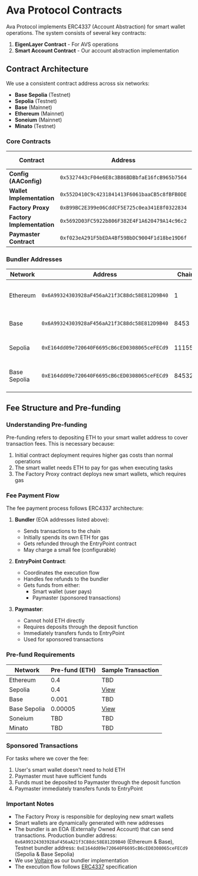 # Ava Protocol Contracts

Ava Protocol implements ERC4337 (Account Abstraction) for smart wallet operations. The system consists of several key contracts:

1. **EigenLayer Contract** - For AVS operations
2. **Smart Account Contract** - Our account abstraction implementation

## Contract Architecture

We use a consistent contract address across six networks:

- **Base Sepolia** (Testnet)
- **Sepolia** (Testnet)
- **Base** (Mainnet)
- **Ethereum** (Mainnet)
- **Soneium** (Mainnet)
- **Minato** (Testnet)

### Core Contracts

| Contract                   | Address                                      | Base Sepolia                                                                            | Base                                                                            | Sepolia                                                                                 | Ethereum                                                                        | Soneium                                                                        | Minato                                                                                |
| -------------------------- | -------------------------------------------- | --------------------------------------------------------------------------------------- | ------------------------------------------------------------------------------- | --------------------------------------------------------------------------------------- | ------------------------------------------------------------------------------- | ------------------------------------------------------------------------------- | --------------------------------------------------------------------------------------- |
| **Config (AAConfig)**      | `0x5327443cF04e6E8c3B86BDBbfaE16fcB965b7564` | [View](https://sepolia.basescan.org/address/0x5327443cF04e6E8c3B86BDBbfaE16fcB965b7564) | [View](https://basescan.org/address/0x5327443cF04e6E8c3B86BDBbfaE16fcB965b7564) | [View](https://sepolia.etherscan.io/address/0x5327443cF04e6E8c3B86BDBbfaE16fcB965b7564) | [View](https://etherscan.io/address/0x5327443cF04e6E8c3B86BDBbfaE16fcB965b7564) | [View](https://soneium.blockscout.com/address/0x5327443cF04e6E8c3B86BDBbfaE16fcB965b7564) | [View](https://soneium-minato.blockscout.com/address/0x5327443cF04e6E8c3B86BDBbfaE16fcB965b7564) |
| **Wallet Implementation**  | `0x552D410C9c4231841413F6061baaCB5c8fBFB0DE` | [View](https://sepolia.basescan.org/address/0x552D410C9c4231841413F6061baaCB5c8fBFB0DE) | [View](https://basescan.org/address/0x552D410C9c4231841413F6061baaCB5c8fBFB0DE) | [View](https://sepolia.etherscan.io/address/0x552D410C9c4231841413F6061baaCB5c8fBFB0DE) | [View](https://etherscan.io/address/0x552D410C9c4231841413F6061baaCB5c8fBFB0DE) | [View](https://soneium.blockscout.com/address/0x552D410C9c4231841413F6061baaCB5c8fBFB0DE) | [View](https://soneium-minato.blockscout.com/address/0x552D410C9c4231841413F6061baaCB5c8fBFB0DE) |
| **Factory Proxy**          | `0xB99BC2E399e06CddCF5E725c0ea341E8f0322834` | [View](https://sepolia.basescan.org/address/0xB99BC2E399e06CddCF5E725c0ea341E8f0322834) | [View](https://basescan.org/address/0xB99BC2E399e06CddCF5E725c0ea341E8f0322834) | [View](https://sepolia.etherscan.io/address/0xB99BC2E399e06CddCF5E725c0ea341E8f0322834) | [View](https://etherscan.io/address/0xB99BC2E399e06CddCF5E725c0ea341E8f0322834) | [View](https://soneium.blockscout.com/address/0xB99BC2E399e06CddCF5E725c0ea341E8f0322834) | [View](https://soneium-minato.blockscout.com/address/0xB99BC2E399e06CddCF5E725c0ea341E8f0322834) |
| **Factory Implementation** | `0x5692D03FC5922b806F382E4F1A620479A14c96c2` | [View](https://sepolia.basescan.org/address/0x5692D03FC5922b806F382E4F1A620479A14c96c2) | [View](https://basescan.org/address/0x5692D03FC5922b806F382E4F1A620479A14c96c2) | [View](https://sepolia.etherscan.io/address/0x5692D03FC5922b806F382E4F1A620479A14c96c2) | [View](https://etherscan.io/address/0x5692D03FC5922b806F382E4F1A620479A14c96c2) | [View](https://soneium.blockscout.com/address/0x5692D03FC5922b806F382E4F1A620479A14c96c2) | [View](https://soneium-minato.blockscout.com/address/0x5692D03FC5922b806F382E4F1A620479A14c96c2) |
| **Paymaster Contract**     | `0xf023eA291F5bEDA4Bf59BbDC9004F1d18be19D6f` | [View](https://sepolia.basescan.org/address/0xf023eA291F5bEDA4Bf59BbDC9004F1d18be19D6f) | [View](https://basescan.org/address/0xf023eA291F5bEDA4Bf59BbDC9004F1d18be19D6f) | [View](https://sepolia.etherscan.io/address/0xf023eA291F5bEDA4Bf59BbDC9004F1d18be19D6f) | [View](https://etherscan.io/address/0xf023eA291F5bEDA4Bf59BbDC9004F1d18be19D6f) | [View](https://soneium.blockscout.com/address/0xf023eA291F5bEDA4Bf59BbDC9004F1d18be19D6f) | [View](https://soneium-minato.blockscout.com/address/0xf023eA291F5bEDA4Bf59BbDC9004F1d18be19D6f) |

### Bundler Addresses

| Network       | Address                                      | Chain ID | Type | Notes                            |
| ------------- | -------------------------------------------- | -------- | ---- | -------------------------------- |
| Ethereum      | `0x6A99324303928aF456aA21f3C88dc58E812D9B40` | 1        | EOA  | Production bundler for Ethereum  |
| Base          | `0x6A99324303928aF456aA21f3C88dc58E812D9B40` | 8453     | EOA  | Production bundler for Base      |
| Sepolia       | `0xE164dd09e720640F6695cB6cED0308065ceFECd9` | 11155111 | EOA  | Testnet bundler for Sepolia      |
| Base Sepolia  | `0xE164dd09e720640F6695cB6cED0308065ceFECd9` | 84532    | EOA  | Testnet bundler for Base Sepolia |

## Fee Structure and Pre-funding

### Understanding Pre-funding

Pre-funding refers to depositing ETH to your smart wallet address to cover transaction fees. This is necessary because:

1. Initial contract deployment requires higher gas costs than normal operations
2. The smart wallet needs ETH to pay for gas when executing tasks
3. The Factory Proxy contract deploys new smart wallets, which requires gas

### Fee Payment Flow

The fee payment process follows ERC4337 architecture:

1. **Bundler** (EOA addresses listed above):

   - Sends transactions to the chain
   - Initially spends its own ETH for gas
   - Gets refunded through the EntryPoint contract
   - May charge a small fee (configurable)

2. **EntryPoint Contract**:

   - Coordinates the execution flow
   - Handles fee refunds to the bundler
   - Gets funds from either:
     - Smart wallet (user pays)
     - Paymaster (sponsored transactions)

3. **Paymaster**:
   - Cannot hold ETH directly
   - Requires deposits through the deposit function
   - Immediately transfers funds to EntryPoint
   - Used for sponsored transactions

### Pre-fund Requirements

| Network      | Pre-fund (ETH) | Sample Transaction                                                                                         |
| ------------ | -------------- | ---------------------------------------------------------------------------------------------------------- |
| Ethereum     | 0.4            | TBD                                                                                                        |
| Sepolia      | 0.4            | [View](https://sepolia.etherscan.io/tx/0xee325c48e6a6a35b91642b2483acd860255283aded8cb949a9594a8ab19c7f69) |
| Base         | 0.001          | TBD                                                                                                        |
| Base Sepolia | 0.00005        | [View](https://sepolia.basescan.org/tx/0x946e7b6e48fd1421d17263e9b89e329e264cb37de511077844e925f414be8851) |
| Soneium      | TBD            | TBD                                                                                                        |
| Minato       | TBD            | TBD                                                                                                        |

### Sponsored Transactions

For tasks where we cover the fee:

1. User's smart wallet doesn't need to hold ETH
2. Paymaster must have sufficient funds
3. Funds must be deposited to Paymaster through the deposit function
4. Paymaster immediately transfers funds to EntryPoint

### Important Notes

- The Factory Proxy is responsible for deploying new smart wallets
- Smart wallets are dynamically generated with new addresses
- The bundler is an EOA (Externally Owned Account) that can send transactions. Production bundler address: `0x6A99324303928aF456aA21f3C88dc58E812D9B40` (Ethereum & Base), Testnet bundler address: `0xE164dd09e720640F6695cB6cED0308065ceFECd9` (Sepolia & Base Sepolia)
- We use [Voltaire](https://github.com/candidelabs/voltaire) as our bundler implementation
- The execution flow follows [ERC4337](https://eips.ethereum.org/EIPS/eip-4337) specification
